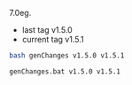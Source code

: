 7.0eg. 

-  last tag v1.5.0
-  current tag v1.5.1

```bash
bash genChanges v1.5.0 v1.5.1
```

```batch
genChanges.bat v1.5.0 v1.5.1
```